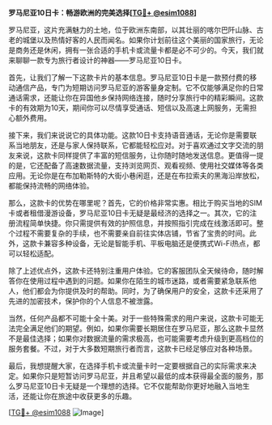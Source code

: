 **罗马尼亚10日卡：畅游欧洲的完美选择[[TG💪+ @esim1088](https://t.me/s/esim1088)]**

罗马尼亚，这片充满魅力的土地，位于欧洲东南部，以其壮丽的喀尔巴阡山脉、古老的城堡以及热情好客的人民而闻名。如果你计划前往这个美丽的国家旅行，无论是商务还是休闲，拥有一张合适的手机卡或流量卡都是必不可少的。今天，我们就来聊聊一款专为旅行者设计的神器——罗马尼亚10日卡。

首先，让我们了解一下这款卡片的基本信息。罗马尼亚10日卡是一款预付费的移动通信产品，专门为短期访问罗马尼亚的游客量身定制。它不仅能够满足你的日常通话需求，还能让你在异国他乡保持网络连接，随时分享旅行中的精彩瞬间。这款卡的有效期为10天，期间你可以尽情享受通话、短信以及高速上网服务，无需担心额外费用。

接下来，我们来说说它的具体功能。这款10日卡支持语音通话，无论你是需要联系当地朋友，还是与家人保持联系，它都能轻松应对。对于喜欢通过文字交流的朋友来说，这款卡同样提供了丰富的短信服务，让你随时随地发送信息。更值得一提的是，它还配备了高速数据流量，支持浏览网页、观看视频、使用社交媒体等各类应用。无论你是在布加勒斯特的大街小巷闲逛，还是在布拉索夫的黑海沿岸放松，都能保持流畅的网络体验。

那么，这款卡的优势在哪里呢？首先，它的价格非常实惠。相比于购买当地的SIM卡或者租借漫游设备，罗马尼亚10日卡无疑是最经济的选择之一。其次，它的注册流程简单快捷。你只需提供有效的护照信息，并按照指引完成在线激活即可。整个过程不需要复杂的手续，也不需要亲自前往实体店铺，节省了宝贵的时间。此外，这款卡兼容多种设备，无论是智能手机、平板电脑还是便携式Wi-Fi热点，都可以轻松适配。

除了上述优点外，这款卡还特别注重用户体验。它的客服团队全天候待命，随时解答你在使用过程中遇到的问题。如果你在陌生的城市迷路，或者需要紧急联系他人，他们都会为你提供及时的帮助。同时，为了确保用户的安全，这款卡还采用了先进的加密技术，保护你的个人信息不被泄露。

当然，任何产品都不可能十全十美。对于一些特殊需求的用户来说，这款卡可能无法完全满足他们的期望。例如，如果你需要长期居住在罗马尼亚，那么这款卡显然不是最佳选择；如果你对数据流量的需求极高，也可能需要考虑升级到更高档位的服务套餐。不过，对于大多数短期旅行者而言，这款卡已经足够应对各种场景。

最后，我想提醒大家，在选择手机卡或流量卡时一定要根据自己的实际需求来决定。如果你只是短暂访问罗马尼亚，并且希望以最低的成本获得最全面的服务，那么罗马尼亚10日卡无疑是一个理想的选择。它不仅能帮助你更好地融入当地生活，还能让你在旅途中收获更多的乐趣。

[[TG💪+ @esim1088](https://t.me/s/esim1088) ![Image](https://i.postimg.cc/4NQfJmqS/Snipaste-2025-05-13-00-14-12.png)]